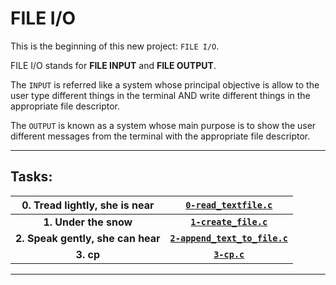 # FILE I/O

This is the beginning of this new project: ```FILE I/O```.

FILE I/O stands for **FILE INPUT** and **FILE OUTPUT**.

The `INPUT` is referred like a system whose principal objective is allow to the user type different things in the terminal AND write different things in the appropriate file descriptor.

The `OUTPUT` is known as a system whose main purpose is to show the user different messages from the terminal with the appropriate file descriptor.

***
## Tasks:

| **0. Tread lightly, she is near** | [```0-read_textfile.c```](/0-read_textfile.c) |
|:---------------------------------: | :-------------------------------------------: |
| **1. Under the snow** | [**```1-create_file.c```**](/1-create_file.c) |
| **2. Speak gently, she can hear** | [**```2-append_text_to_file.c```**](/2-append_text_to_file.c) |
| **3. cp** | [**```3-cp.c```**](/3-cp.c) |
***